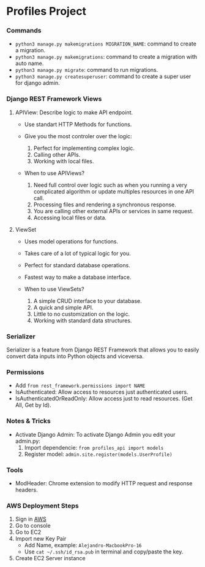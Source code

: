 # Profiles Project

### Commands

- `python3 manage.py makemigrations MIGRATION_NAME`: command to create a migration.
- `python3 manage.py makemigrations`: command to create a migration with auto name.
- `python3 manage.py migrate`: command to run migrations.
- `python3 manage.py createsuperuser`: command to create a super user for django admin.

### Django REST Framework Views

1. APIView: Describe logic to make API endpoint.

   - Use standart HTTP Methods for functions.
   - Give you the most controler over the logic:

     1. Perfect for implementing complex logic.
     2. Calling other APIs.
     3. Working with local files.

   - When to use APIViews?

     1. Need full control over logic such as when you running a very complicated algorithm or update multiples resources in one API call.
     2. Processing files and rendering a synchronous response.
     3. You are calling other external APIs or services in same request.
     4. Accessing local files or data.

2. ViewSet

   - Uses model operations for functions.
   - Takes care of a lot of typical logic for you.
   - Perfect for standard database operations.
   - Fastest way to make a database interface.

   - When to use ViewSets?

     1. A simple CRUD interface to your database.
     2. A quick and simple API.
     3. Little to no customization on the logic.
     4. Working with standard data structures.

### Serializer

Serializer is a feature from Django REST Framework that allows you to easily convert data inputs into Python objects and viceversa.

### Permissions

- Add `from rest_framework.permissions import NAME`
- IsAuthenticated: Allow access to resources just authenticated users.
- IsAuthenticatedOrReadOnly: Allow access just to read resources. (Get All, Get by Id).

### Notes & Tricks

- Activate Django Admin: To activate Django Admin you edit your admin.py:
  1. Import dependencie: `from profiles_api import models`
  2. Register model: `admin.site.register(models.UserProfile)`

### Tools

- ModHeader: Chrome extension to modify HTTP request and response headers.

### AWS Deployment Steps

1. Sign in [AWS](https://aws.amazon.com/)
2. Go to console
3. Go to EC2
4. Import new Key Pair
   - Add Name, example: `Alejandro-MacbookPro-16`
   - Use `cat ~/.ssh/id_rsa.pub` in terminal and copy/paste the key.
5. Create EC2 Server instance

